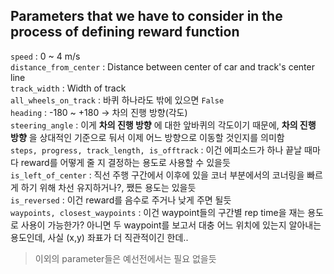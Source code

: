 ## Parameters that we have to consider in the process of defining reward function
`speed` : 0 ~ 4 m/s  
`distance_from_center` : Distance between center of car and track's center line  
`track_width` : Width of track  
`all_wheels_on_track` : 바퀴 하나라도 밖에 있으면 `False`  
`heading` : -180 ~ +180 -> 차의 진행 방향(각도)  
`steering_angle` : 이게 **차의 진행 방향** 에 대한 앞바퀴의 각도이기 때문에, **차의 진행 방향** 을 상대적인 기준으로 둬서 이제 어느 방향으로 이동할 것인지를 의미함  
`steps, progress, track_length, is_offtrack` : 이건 에피소드가 하나 끝날 때마다 reward를 어떻게 줄 지 결정하는 용도로 사용할 수 있을듯  
`is_left_of_center` : 직선 주행 구간에서 이후에 있을 코너 부분에서의 코너링을 빠르게 하기 위해 차선 유지하거나?, 쨌든 용도는 있을듯  
`is_reversed` : 이건 reward를 음수로 주거나 낮게 주면 될듯  
`waypoints, closest_waypoints` : 이건 waypoint들의 구간별 rep time을 재는 용도로 사용이 가능한가? 아니면 두 waypoint를 보고서 대충 어느 위치에 있는지 알아내는 용도인데, 사실 (x,y) 좌표가 더 직관적이긴 한데..  
> 이외의 parameter들은 예선전에서는 필요 없을듯

